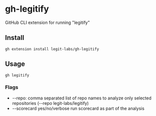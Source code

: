 # gh-legitify
GitHub CLI extension for running "legitify"

## Install

```
gh extension install legit-labs/gh-legitify
```

## Usage
```
gh legitify 
```

### Flags

 * --repo: comma separated list of repo names to analyze only selected repositories (--repo legit-labs/legitify)
 * --scorecard yes/no/verbose run scorecard as part of the analysis
